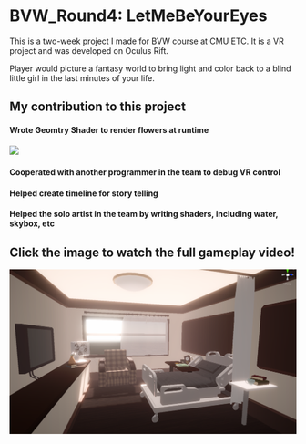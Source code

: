 # BVW_Round4: LetMeBeYourEyes

This is a two-week project I made for BVW course at CMU ETC. It is a VR project and was developed on Oculus Rift.

Player would picture a fantasy world to bring light and color back to a blind little girl in the last minutes of your life.

## My contribution to this project
#### Wrote Geomtry Shader to render flowers at runtime
![](Images/flowers.gif)
#### Cooperated with another programmer in the team to debug VR control
#### Helped create timeline for story telling
#### Helped the solo artist in the team by writing shaders, including water, skybox, etc


## Click the image to watch the full gameplay video!
[![Watch the video](Images/cover.png)](https://youtu.be/l2c_MIU5I2c)
